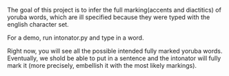 The goal of this project is to infer the full marking(accents and diactitics) of yoruba words, which are ill specified because they were typed with the english character set. 

For a demo, run intonator.py and type in a word. 

Right now, you will see all the possible intended fully marked yoruba words. Eventually, we shold be able to put in a sentence and the intonator will fully mark it (more precisely, embellish it with the most likely markings).
